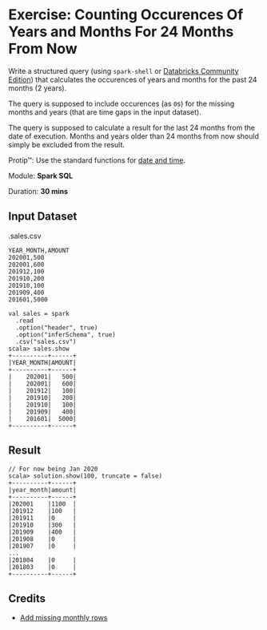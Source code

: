 # Exercise: Counting Occurences Of Years and Months For 24 Months From Now

Write a structured query (using `spark-shell` or [Databricks Community Edition](https://community.cloud.databricks.com)) that calculates the occurences of years and months for the past 24 months (2 years).

The query is supposed to include occurences (as `0`s) for the missing months and years (that are time gaps in the input dataset).

The query is supposed to calculate a result for the last 24 months from the date of execution. Months and years older than 24 months from now should simply be excluded from the result.

Protip™: Use the standard functions for [date and time](http://spark.apache.org/docs/latest/api/scala/index.html#org.apache.spark.sql.functions$).

Module: **Spark SQL**

Duration: **30 mins**

## Input Dataset

.sales.csv
```text
YEAR_MONTH,AMOUNT
202001,500
202001,600
201912,100
201910,200
201910,100
201909,400
201601,5000
```

```text
val sales = spark
  .read
  .option("header", true)
  .option("inferSchema", true)
  .csv("sales.csv")
scala> sales.show
+----------+------+
|YEAR_MONTH|AMOUNT|
+----------+------+
|    202001|   500|
|    202001|   600|
|    201912|   100|
|    201910|   200|
|    201910|   100|
|    201909|   400|
|    201601|  5000|
+----------+------+
```

## Result

```text
// For now being Jan 2020
scala> solution.show(100, truncate = false)
+----------+------+
|year_month|amount|
+----------+------+
|202001    |1100  |
|201912    |100   |
|201911    |0     |
|201910    |300   |
|201909    |400   |
|201908    |0     |
|201907    |0     |
...
|201804    |0     |
|201803    |0     |
+----------+------+
```

## Credits

* [Add missing monthly rows](https://stackoverflow.com/q/59845353/1305344)

<!--
## Solution

```text
val date_range = sql("""
  SELECT date_format(add_months(concat(date_format(current_date,'yyyy-MM'), '-01'), -s.id), 'yyyyMM') AS year_month
  FROM range(0,23) s
  """)
val solution = date_range.as("d")
  .join(sales, Seq("year_month"), "left")
  .groupBy($"d.year_month")
  .agg(expr("sum(nvl(amount, 0))") as "amount") // nanvl would return doubles
  .orderBy($"year_month".desc)
```
-->

